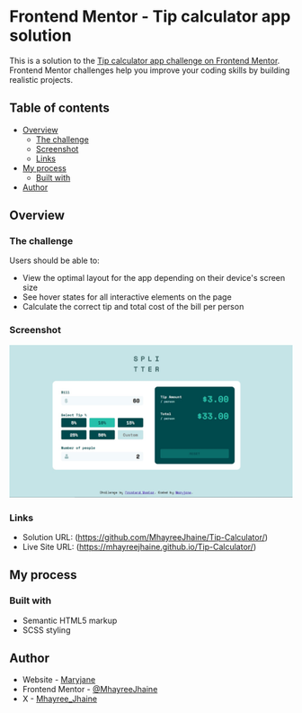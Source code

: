 # Frontend Mentor - Tip calculator app solution

This is a solution to the [Tip calculator app challenge on Frontend Mentor](https://www.frontendmentor.io/challenges/tip-calculator-app-ugJNGbJUX). Frontend Mentor challenges help you improve your coding skills by building realistic projects.

## Table of contents

- [Overview](#overview)
  - [The challenge](#the-challenge)
  - [Screenshot](#screenshot)
  - [Links](#links)
- [My process](#my-process)
  - [Built with](#built-with)
- [Author](#author)

## Overview

### The challenge

Users should be able to:

- View the optimal layout for the app depending on their device's screen size
- See hover states for all interactive elements on the page
- Calculate the correct tip and total cost of the bill per person

### Screenshot

![](./screenshot.jpg)

### Links

- Solution URL: (https://github.com/MhayreeJhaine/Tip-Calculator/)
- Live Site URL: (https://mhayreejhaine.github.io/Tip-Calculator/)

## My process

### Built with

- Semantic HTML5 markup
- SCSS styling

## Author

- Website - [Maryjane](https://emjhay-dev.onrender.com/)
- Frontend Mentor - [@MhayreeJhaine](https://www.frontendmentor.io/profile/MhayreeJhaine)
- X - [Mhayree_Jhaine](https://x.com/Mhayree_Jhaine)
